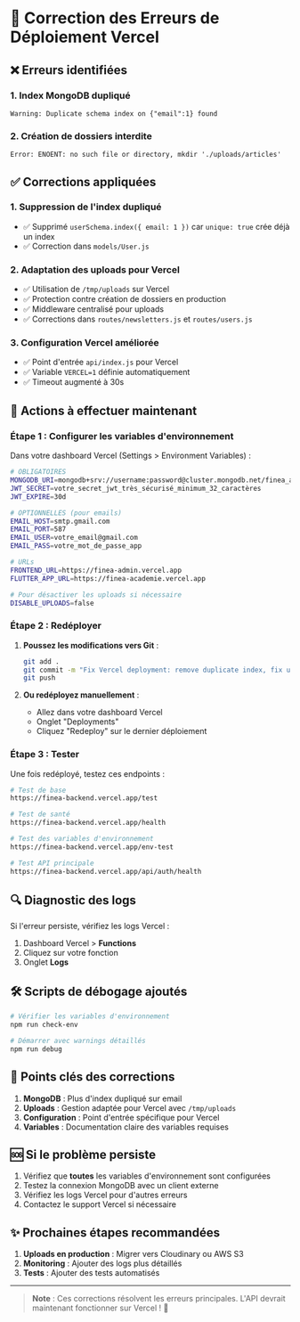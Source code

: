 # 🔧 Correction des Erreurs de Déploiement Vercel

## ❌ **Erreurs identifiées**

### 1. Index MongoDB dupliqué
```
Warning: Duplicate schema index on {"email":1} found
```

### 2. Création de dossiers interdite
```
Error: ENOENT: no such file or directory, mkdir './uploads/articles'
```

## ✅ **Corrections appliquées**

### 1. **Suppression de l'index dupliqué**
- ✅ Supprimé `userSchema.index({ email: 1 })` car `unique: true` crée déjà un index
- ✅ Correction dans `models/User.js`

### 2. **Adaptation des uploads pour Vercel**
- ✅ Utilisation de `/tmp/uploads` sur Vercel
- ✅ Protection contre création de dossiers en production
- ✅ Middleware centralisé pour uploads
- ✅ Corrections dans `routes/newsletters.js` et `routes/users.js`

### 3. **Configuration Vercel améliorée**
- ✅ Point d'entrée `api/index.js` pour Vercel
- ✅ Variable `VERCEL=1` définie automatiquement
- ✅ Timeout augmenté à 30s

## 🚀 **Actions à effectuer maintenant**

### **Étape 1 : Configurer les variables d'environnement**

Dans votre dashboard Vercel (Settings > Environment Variables) :

```bash
# OBLIGATOIRES
MONGODB_URI=mongodb+srv://username:password@cluster.mongodb.net/finea_academie
JWT_SECRET=votre_secret_jwt_très_sécurisé_minimum_32_caractères
JWT_EXPIRE=30d

# OPTIONNELLES (pour emails)
EMAIL_HOST=smtp.gmail.com
EMAIL_PORT=587
EMAIL_USER=votre_email@gmail.com
EMAIL_PASS=votre_mot_de_passe_app

# URLs
FRONTEND_URL=https://finea-admin.vercel.app
FLUTTER_APP_URL=https://finea-academie.vercel.app

# Pour désactiver les uploads si nécessaire
DISABLE_UPLOADS=false
```

### **Étape 2 : Redéployer**

1. **Poussez les modifications vers Git** :
   ```bash
   git add .
   git commit -m "Fix Vercel deployment: remove duplicate index, fix uploads"
   git push
   ```

2. **Ou redéployez manuellement** :
   - Allez dans votre dashboard Vercel
   - Onglet "Deployments"
   - Cliquez "Redeploy" sur le dernier déploiement

### **Étape 3 : Tester**

Une fois redéployé, testez ces endpoints :

```bash
# Test de base
https://finea-backend.vercel.app/test

# Test de santé
https://finea-backend.vercel.app/health

# Test des variables d'environnement
https://finea-backend.vercel.app/env-test

# Test API principale
https://finea-backend.vercel.app/api/auth/health
```

## 🔍 **Diagnostic des logs**

Si l'erreur persiste, vérifiez les logs Vercel :

1. Dashboard Vercel > **Functions**
2. Cliquez sur votre fonction
3. Onglet **Logs**

## 🛠️ **Scripts de débogage ajoutés**

```bash
# Vérifier les variables d'environnement
npm run check-env

# Démarrer avec warnings détaillés
npm run debug
```

## 📝 **Points clés des corrections**

1. **MongoDB** : Plus d'index dupliqué sur email
2. **Uploads** : Gestion adaptée pour Vercel avec `/tmp/uploads`
3. **Configuration** : Point d'entrée spécifique pour Vercel
4. **Variables** : Documentation claire des variables requises

## 🆘 **Si le problème persiste**

1. Vérifiez que **toutes** les variables d'environnement sont configurées
2. Testez la connexion MongoDB avec un client externe
3. Vérifiez les logs Vercel pour d'autres erreurs
4. Contactez le support Vercel si nécessaire

## ✨ **Prochaines étapes recommandées**

1. **Uploads en production** : Migrer vers Cloudinary ou AWS S3
2. **Monitoring** : Ajouter des logs plus détaillés
3. **Tests** : Ajouter des tests automatisés

---

> **Note** : Ces corrections résolvent les erreurs principales. L'API devrait maintenant fonctionner sur Vercel ! 🎉